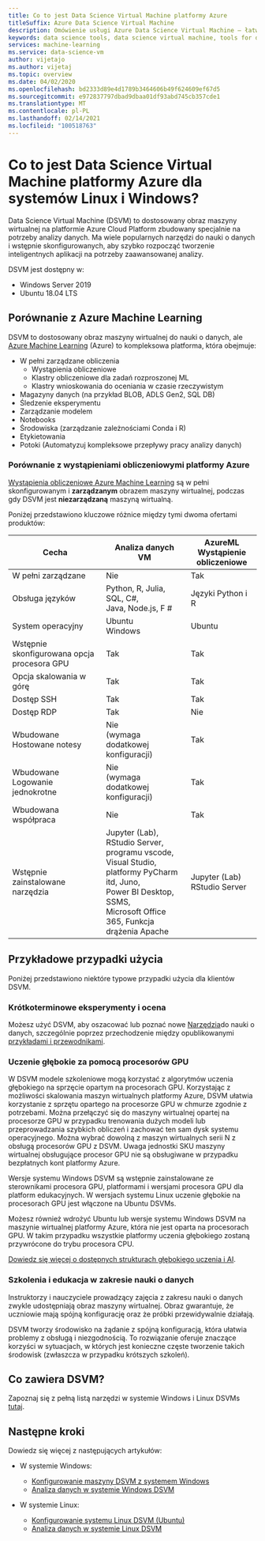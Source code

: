 ```yaml
---
title: Co to jest Data Science Virtual Machine platformy Azure
titleSuffix: Azure Data Science Virtual Machine
description: Omówienie usługi Azure Data Science Virtual Machine — łatwą w obsłudze maszynę wirtualną na platformie Azure Cloud Platform z wstępnie zainstalowanymi i skonfigurowanymi narzędziami i bibliotekami służącymi do analizy danych.
keywords: data science tools, data science virtual machine, tools for data science, linux data science
services: machine-learning
ms.service: data-science-vm
author: vijetajo
ms.author: vijetaj
ms.topic: overview
ms.date: 04/02/2020
ms.openlocfilehash: bd2333d89e4d1789b3464606b49f624609ef67d5
ms.sourcegitcommit: e972837797dbad9dbaa01df93abd745cb357cde1
ms.translationtype: MT
ms.contentlocale: pl-PL
ms.lasthandoff: 02/14/2021
ms.locfileid: "100518763"
---
```

# <a name="what-is-the-azure-data-science-virtual-machine-for-linux-and-windows"></a>Co to jest Data Science Virtual Machine platformy Azure dla systemów Linux i Windows?

Data Science Virtual Machine (DSVM) to dostosowany obraz maszyny wirtualnej na platformie Azure Cloud Platform zbudowany specjalnie na potrzeby analizy danych. Ma wiele popularnych narzędzi do nauki o danych i wstępnie skonfigurowanych, aby szybko rozpocząć tworzenie inteligentnych aplikacji na potrzeby zaawansowanej analizy.

DSVM jest dostępny w:

+ Windows Server 2019
+ Ubuntu 18.04 LTS

## <a name="comparison-with-azure-machine-learning"></a>Porównanie z Azure Machine Learning

DSVM to dostosowany obraz maszyny wirtualnej do nauki o danych, ale [Azure Machine Learning](../overview-what-is-azure-ml.md) (Azure) to kompleksowa platforma, która obejmuje:

+ W pełni zarządzane obliczenia
  + Wystąpienia obliczeniowe
  + Klastry obliczeniowe dla zadań rozproszonej ML
  + Klastry wnioskowania do oceniania w czasie rzeczywistym
+ Magazyny danych (na przykład BLOB, ADLS Gen2, SQL DB)
+ Śledzenie eksperymentu
+ Zarządzanie modelem
+ Notebooks
+ Środowiska (zarządzanie zależnościami Conda i R)
+ Etykietowania
+ Potoki (Automatyzuj kompleksowe przepływy pracy analizy danych)

### <a name="comparison-with-azureml-compute-instances"></a>Porównanie z wystąpieniami obliczeniowymi platformy Azure

[Wystąpienia obliczeniowe Azure Machine Learning](../concept-compute-instance.md) są w pełni skonfigurowanym i __zarządzanym__ obrazem maszyny wirtualnej, podczas gdy DSVM jest __niezarządzaną__ maszyną wirtualną.

Poniżej przedstawiono kluczowe różnice między tymi dwoma ofertami produktów:


|Cecha |Analiza danych<br>VM |AzureML<br>Wystąpienie obliczeniowe  | 
|---------|---------|---------|
| W pełni zarządzane | Nie        | Tak        |
|Obsługa języków     |  Python, R, Julia, SQL, C#,<br> Java, Node.js, F #       | Języki Python i R        |
|System operacyjny     | Ubuntu<br>Windows         |    Ubuntu     |
|Wstępnie skonfigurowana opcja procesora GPU     |  Tak       |    Tak     |
|Opcja skalowania w górę | Tak | Tak |
|Dostęp SSH    | Tak        |    Tak     |
|Dostęp RDP    | Tak        |     Nie    |
|Wbudowane<br>Hostowane notesy     |   Nie<br>(wymaga dodatkowej konfiguracji)      |      Tak   |
|Wbudowane Logowanie jednokrotne     | Nie <br>(wymaga dodatkowej konfiguracji)         |    Tak     |
|Wbudowana współpraca     | Nie         | Tak        |
|Wstępnie zainstalowane narzędzia     |  Jupyter (Lab), RStudio Server, programu vscode,<br> Visual Studio, platformy PyCharm itd, Juno,<br>Power BI Desktop, SSMS, <br>Microsoft Office 365, Funkcja drążenia Apache       |     Jupyter (Lab)<br> RStudio Server   |

## <a name="sample-use-cases"></a>Przykładowe przypadki użycia

Poniżej przedstawiono niektóre typowe przypadki użycia dla klientów DSVM.

### <a name="short-term-experimentation-and-evaluation"></a>Krótkoterminowe eksperymenty i ocena

Możesz użyć DSVM, aby oszacować lub poznać nowe [Narzędzia](./tools-included.md)do nauki o danych, szczególnie poprzez przechodzenie między opublikowanymi [przykładami i przewodnikami](./dsvm-samples-and-walkthroughs.md).

### <a name="deep-learning-with-gpus"></a>Uczenie głębokie za pomocą procesorów GPU

W DSVM modele szkoleniowe mogą korzystać z algorytmów uczenia głębokiego na sprzęcie opartym na procesorach GPU. Korzystając z możliwości skalowania maszyn wirtualnych platformy Azure, DSVM ułatwia korzystanie z sprzętu opartego na procesorze GPU w chmurze zgodnie z potrzebami. Można przełączyć się do maszyny wirtualnej opartej na procesorze GPU w przypadku trenowania dużych modeli lub przeprowadzania szybkich obliczeń i zachować ten sam dysk systemu operacyjnego. Można wybrać dowolną z maszyn wirtualnych serii N z obsługą procesorów GPU z DSVM. Uwaga jednostki SKU maszyny wirtualnej obsługujące procesor GPU nie są obsługiwane w przypadku bezpłatnych kont platformy Azure.

Wersje systemu Windows DSVM są wstępnie zainstalowane ze sterownikami procesora GPU, platformami i wersjami procesora GPU dla platform edukacyjnych. W wersjach systemu Linux uczenie głębokie na procesorach GPU jest włączone na Ubuntu DSVMs. 

Możesz również wdrożyć Ubuntu lub wersje systemu Windows DSVM na maszynie wirtualnej platformy Azure, która nie jest oparta na procesorach GPU. W takim przypadku wszystkie platformy uczenia głębokiego zostaną przywrócone do trybu procesora CPU.

[Dowiedz się więcej o dostępnych strukturach głębokiego uczenia i AI](dsvm-tools-deep-learning-frameworks.md).

### <a name="data-science-training-and-education"></a>Szkolenia i edukacja w zakresie nauki o danych

Instruktorzy i nauczyciele prowadzący zajęcia z zakresu nauki o danych zwykle udostępniają obraz maszyny wirtualnej. Obraz gwarantuje, że uczniowie mają spójną konfigurację oraz że próbki przewidywalnie działają.

DSVM tworzy środowisko na żądanie z spójną konfiguracją, która ułatwia problemy z obsługą i niezgodnością. To rozwiązanie oferuje znaczące korzyści w sytuacjach, w których jest konieczne częste tworzenie takich środowisk (zwłaszcza w przypadku krótszych szkoleń).


## <a name="whats-included-on-the-dsvm"></a>Co zawiera DSVM?

Zapoznaj się z pełną listą narzędzi w systemie Windows i Linux DSVMs [tutaj](tools-included.md).

## <a name="next-steps"></a>Następne kroki

Dowiedz się więcej z następujących artykułów:

+ W systemie Windows:
  + [Konfigurowanie maszyny DSVM z systemem Windows](provision-vm.md)
  + [Analiza danych w systemie Windows DSVM](vm-do-ten-things.md)

+ W systemie Linux:
  + [Konfigurowanie systemu Linux DSVM (Ubuntu)](dsvm-ubuntu-intro.md)
  + [Analiza danych w systemie Linux DSVM](linux-dsvm-walkthrough.md)